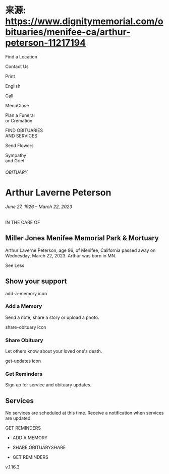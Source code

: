 # 来源: https://www.dignitymemorial.com/obituaries/menifee-ca/arthur-peterson-11217194

Find a Location

Contact Us

Print

English

Call

MenuClose

Plan a Funeral  
or Cremation

FIND OBITUARIES  
AND SERVICES

Send Flowers

Sympathy  
and Grief

###### OBITUARY

# Arthur Laverne Peterson

###### June 27, 1926 – March 22, 2023

IN THE CARE OF

## Miller Jones Menifee Memorial Park & Mortuary

Arthur Laverne Peterson, age 96, of Menifee, California passed away on Wednesday, March 22, 2023. Arthur was born in MN.

See Less

## Show your support

add-a-memory icon

### Add a Memory

Send a note, share a story or upload a photo.

share-obituary icon

### Share Obituary

Let others know about your loved one's death.

get-updates icon

### Get Reminders

Sign up for service and obituary updates.

## Services

No services are scheduled at this time. Receive a notification when services are updated.

GET REMINDERS

  * ADD A MEMORY
  * SHARE OBITUARYSHARE

  * GET REMINDERS



v.1.16.3
